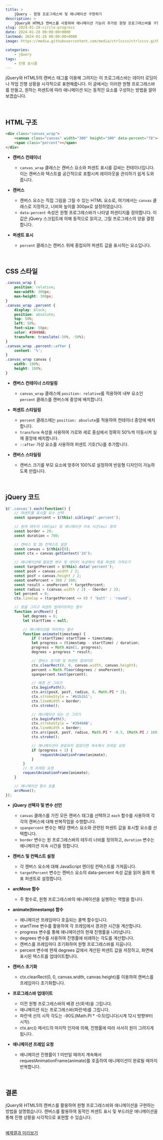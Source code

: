 ```yaml
---
title: >  
    jQuery - 원형 프로그레스바 및 애니메이션 구현하기
description: >  
    jQuery와 HTML5 캔버스를 사용하여 애니메이션 기능이 추가된 원형 프로그레스바를 구현하는 방법을 자세히 소개합니다.
slug: 2024-01-28-circle-progress
date: 2024-01-28 00:00:00+0000
lastmod: 2024-01-28 00:00:00+0000
image: https://media.githubusercontent.com/media/ctrlcccv/ctrlcccv.github.io/master/assets/img/post/2024-01-28-circle-progress.webp

categories:
    - jQuery
tags:
    - 진행 표시줄
---
```

jQuery와 HTML5의 캔버스 태그를 이용해 그려지는 이 프로그레스바는 데이터 로딩이나 작업 진행 상황을 시각적으로 표현해줍니다. 이 글에서는 이러한 원형 프로그레스바를 만들고, 원하는 퍼센트에 따라 애니메이션 되는 동적인 요소를 구성하는 방법을 알아보겠습니다.   

<div class="ads_wrap">
<ins class="adsbygoogle"
     style="display:block; text-align:center;"
     data-ad-layout="in-article"
     data-ad-format="fluid"
     data-ad-client="ca-pub-8535540836842352"
     data-ad-slot="2974559225"></ins>
<script>
     (adsbygoogle = window.adsbygoogle || []).push({});
</script>
</div>

<br>

## HTML 구조
```html
<div class="canvas_wrap">
    <canvas class="canvas" width="300" height="300" data-percent="78"></canvas>
    <span class="percent"></span>
</div>
```
* **캔버스 컨테이너**
  * `canvas_wrap` 클래스는 캔버스 요소와 퍼센트 표시를 감싸는 컨테이너입니다. 이는 캔버스와 텍스트를 공간적으로 포함시켜 레이아웃을 관리하기 쉽게 도와줍니다.

* **캔버스**
  * 캔버스 요소는 직접 그림을 그릴 수 있는 HTML 요소로, 여기에서는 `canvas` 클래스로 지정하고, 너비와 높이를 300px로 설정하였습니다.
  * `data-percent` 속성은 원형 프로그레스바가 나타낼 퍼센티지를 정의합니다. 이 값은 jQuery 스크립트에 의해 동적으로 읽히고, 그릴 프로그레스의 양을 결정합니다.

* **퍼센트 표시**
  * `percent` 클래스는 캔버스 위에 중첩되어 퍼센트 값을 표시하는 요소입니다.  
<br>  

## CSS 스타일

```css
.canvas_wrap {
    position: relative;
    max-width: 300px;
    max-height: 300px;
}
.canvas_wrap .percent {
    display: block;
    position: absolute;
    top: 50%;
    left: 50%;
    font-size: 50px;
    color: #3949AB;
    transform: translate(-50%, -50%);
}
.canvas_wrap .percent::after {
    content: '%';
}
.canvas_wrap canvas {
    width: 100%;
    height: 100%;
}
```
* **캔버스 컨테이너 스타일링**
  * `canvas_wrap` 클래스에 `position: relative`를 적용하여 내부 요소인 `percent` 클래스를 캔버스에 중앙에 배치합니다.

* **퍼센트 스타일링**
  * `percent` 클래스에는 `position: absolute`를 적용하여 컨테이너 중앙에 배치합니다.
  * `transform` 속성을 사용하여 가로와 세로 중심에서 정확히 50%씩 이동시켜 실제 중앙에 배치합니다.
  * `::after` 가상 요소를 사용하여 퍼센트 기호(%)를 추가합니다.

* **캔버스 스타일링**
  * 캔버스 크기를 부모 요소에 맞추어 100%로 설정하여 반응형 디자인이 가능하도록 만듭니다.   


<div class="ads_wrap">
<ins class="adsbygoogle"
     style="display:block; text-align:center;"
     data-ad-layout="in-article"
     data-ad-format="fluid"
     data-ad-client="ca-pub-8535540836842352"
     data-ad-slot="2974559225"></ins>
<script>
     (adsbygoogle = window.adsbygoogle || []).push({});
</script>
</div>

<br>

## jQuery 코드

```js
$('.canvas').each(function() { 
    // 퍼센트를 표시할 요소 선택
    const spanpercent = $(this).siblings('.percent');
    
    // 원의 테두리 너비(px) 및 애니메이션 지속 시간(ms) 정의 
    const border = 20;
    const duration = 700; 

    // 캔버스 및 2D 컨텍스트 설정
    const canvas = $(this)[0]; 
    const ctx = canvas.getContext('2d');

    // 애니메이션에 필요한 변수 및 데이터 속성에서 목표 퍼센트 가져오기
    const targetPercent = $(this).data('percent');
    const posX = canvas.width / 2;
    const posY = canvas.height / 2;
    const onePercent = 360 / 100;
    const result = onePercent * targetPercent;
    const radius = (canvas.width / 2) - (border / 2);
    let percent = 0;
    ctx.lineCap = (targetPercent <= 0) ? 'butt' : 'round';

    // 원을 그리고 퍼센트 업데이트하는 함수
    function arcMove() {
        let degrees = 0;
        let startTime = null;

        // 애니메이션을 처리하는 함수
        function animate(timestamp) {
            if (!startTime) startTime = timestamp;
            let progress = (timestamp - startTime) / duration;
            progress = Math.min(1, progress);
            degrees = progress * result;

            // 캔버스 초기화 및 퍼센트 업데이트
            ctx.clearRect(0, 0, canvas.width, canvas.height);
            percent = Math.floor(degrees / onePercent);
            spanpercent.text(percent);

            // 배경 선 그리기
            ctx.beginPath();
            ctx.arc(posX, posY, radius, 0, Math.PI * 2);
            ctx.strokeStyle = '#b1b1b1';
            ctx.lineWidth = border;
            ctx.stroke();

            // 애니메이션 되는 선 그리기
            ctx.beginPath();
            ctx.strokeStyle = '#3949AB';
            ctx.lineWidth = border;
            ctx.arc(posX, posY, radius, Math.PI * -0.5, (Math.PI / 180) * degrees - (Math.PI / 2));
            ctx.stroke();

            // 애니메이션이 완료되지 않았다면 계속해서 프레임 요청
            if (progress < 1) {
                requestAnimationFrame(animate);
            }
        }
        // 첫 프레임 요청
        requestAnimationFrame(animate);
    }

    // 애니메이션 함수 호출
    arcMove();
});
```
* **jQuery 선택자 및 변수 선언**
  * `canvas` 클래스를 가진 모든 캔버스 태그를 선택하고 `each` 함수를 사용하여 각각의 캔버스에 대해 반복작업을 수행합니다.
  * `spanpercent` 변수는 해당 캔버스 요소와 관련된 퍼센트 값을 표시할 요소를 선택합니다.
  * `border` 변수는 원 프로그레스바의 테두리 너비를 정의하고, `duration` 변수는 애니메이션 지속 시간을 정합니다.

* **캔버스 및 컨텍스트 설정**
  * 각 캔버스 요소에 대해 JavaScript 렌더링 컨텍스트를 가져옵니다.
  * `targetPercent` 변수는 캔버스 요소의 data-percent 속성 값을 읽어 들여 목표 퍼센트로 설정합니다.

* **arcMove 함수**
  * 주 함수로, 원형 프로그레스바의 애니메이션을 실행하는 역할을 합니다.

* **animate(timestamp) 함수**
  * 애니메이션 프레임마다 호출되는 콜백 함수입니다.
  * startTime 변수를 활용하여 각 프레임에서 경과한 시간을 계산합니다.
  * progress 변수를 통해 애니메이션의 현재 진행률을 나타냅니다.
  * degrees 변수를 사용하여 진행률에 비례하는 각도를 계산합니다.
  * 캔버스를 프레임마다 초기화하여 원형 프로그레스바를 지웁니다.
  * percent 변수에 현재 degrees 값에서 계산된 퍼센트 값을 저장하고, 화면에 표시된 텍스트를 업데이트합니다.

* **캔버스 초기화**
  * ctx.clearRect(0, 0, canvas.width, canvas.height)를 이용하여 캔버스를 프레임마다 초기화합니다.

* **프로그레스바 업데이트**
  * 이전 원형 프로그레스바의 배경 선(회색)을 그립니다.
  * 애니메이션 되는 프로그레스바(파란색)를 그립니다.
  * 파란색 선의 시작 각도는 -90도(Math.PI * -0.5)입니다(시계 12시 방향부터 시작).
  * ctx.arc() 메서드의 마지막 인자에 의해, 진행률에 따라 서서히 원이 그려지게 됩니다.

* **애니메이션 프레임 요청**
  * 애니메이션 진행률이 1 미만일 때까지 계속해서 requestAnimationFrame(animate)를 호출하여 애니메이션이 완료될 때까지 반복합니다.  
<br>

## 결론
jQuery와 HTML5의 캔버스를 활용하여 원형 프로그레스바와 애니메이션을 구현하는 방법을 설명했습니다. 캔버스를 활용하여 동적인 퍼센트 표시 및 부드러운 애니메이션을 통해 진행 상황을 시각적으로 표현할 수 있습니다.   
<br>

<div class="btn_wrap">
    <a href="https://ctrlcccv.github.io/ctrlcccv-demo/2024-01-28-circle-progress/" target="_blank">예제결과 미리보기</a>
</div>
